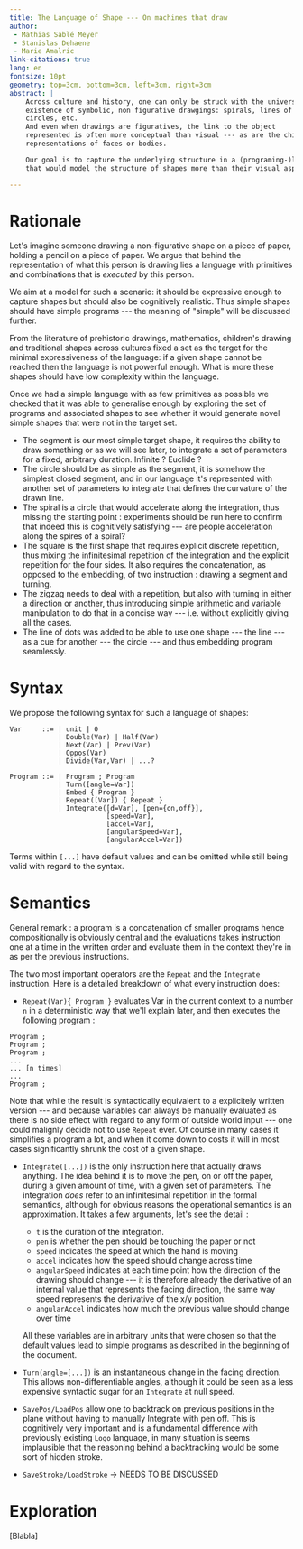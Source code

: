```yaml
---
title: The Language of Shape --- On machines that draw
author:
 - Mathias Sablé Meyer
 - Stanislas Dehaene
 - Marie Amalric
link-citations: true
lang: en
fontsize: 10pt
geometry: top=3cm, bottom=3cm, left=3cm, right=3cm
abstract: |
    Across culture and history, one can only be struck with the universal
    existence of symbolic, non figurative drawgings: spirals, lines of dots,
    circles, etc.
    And even when drawings are figuratives, the link to the object
    represented is often more conceptual than visual --- as are the children
    representations of faces or bodies.

    Our goal is to capture the underlying structure in a (programing-)language
    that would model the structure of shapes more than their visual aspect.

---
```


Rationale
=========

Let's imagine someone drawing a non-figurative shape on a piece of paper,
holding a pencil on a piece of paper. We argue that behind the representation
of what this person is drawing lies a language with primitives and combinations
that is *executed* by this person.


We aim at a model for such a scenario: it should be expressive enough to
capture shapes but should also be cognitively realistic. Thus simple shapes
should have simple programs --- the meaning of "simple" will be discussed
further.

From the literature of prehistoric drawings, mathematics, children's drawing
and traditional shapes across cultures fixed a set as the target for the
minimal expressiveness of the language: if a given shape cannot be reached then
the language is not powerful enough. What is more these shapes should have low
complexity within the language.

Once we had a simple language with as few primitives as possible we checked
that it was able to generalise enough by exploring the set of programs and
associated shapes to see whether it would generate novel simple shapes that
were not in the target set.


* The segment is our most simple target shape, it requires the ability to draw
  something or as we will see later, to integrate a set of parameters for a
  fixed, arbitrary duration. Infinite ? Euclide ?
* The circle should be as simple as the segment, it is somehow the simplest
  closed segment, and in our language it's represented with another set of
  parameters to integrate that defines the curvature of the drawn line.
* The spiral is a circle that would accelerate along the integration, thus
  missing the starting point : experiments should be run here to confirm that
  indeed this is cognitively satisfying --- are people acceleration along the
  spires of a spiral?
* The square is the first shape that requires explicit discrete repetition,
  thus mixing the infinitesimal repetition of the integration and the explicit
  repetition for the four sides. It also requires the concatenation, as opposed
  to the embedding, of two instruction : drawing a segment and turning.
* The zigzag needs to deal with a repetition, but also with turning in either a
  direction or another, thus introducing simple arithmetic and variable
  manipulation to do that in a concise way --- i.e. without explicitly giving
  all the cases.
* The line of dots was added to be able to use one shape --- the line --- as a
  cue for another --- the circle --- and thus embedding program seamlessly.

Syntax
======

We propose the following syntax for such a language of shapes:

```LoG
Var     ::= | unit | 0
            | Double(Var) | Half(Var)
            | Next(Var) | Prev(Var)
            | Oppos(Var)
            | Divide(Var,Var) | ...?

Program ::= | Program ; Program
            | Turn([angle=Var])
            | Embed { Program }
            | Repeat([Var]) { Repeat }
            | Integrate([d=Var], [pen={on,off}],
                        [speed=Var],
                        [accel=Var],
                        [angularSpeed=Var],
                        [angularAccel=Var])
```

Terms within `[...]` have default values and can be omitted while still being
valid with regard to the syntax.

Semantics
=========

General remark : a program is a concatenation of smaller programs hence
compositionally is obviously central and the evaluations takes instruction one
at a time in the written order and evaluate them in the context they're in as
per the previous instructions.

The two most important operators are the `Repeat` and the `Integrate`
instruction. Here is a detailed breakdown of what every instruction does:

* `Repeat(Var){ Program }` evaluates Var in the current context to a number `n`
  in a deterministic way that we'll explain later, and then executes the
  following program :

```LoG
Program ;
Program ;
Program ;
...
... [n times]
...
Program ;
```

  Note that while the result is syntactically equivalent to a explicitely
  written version --- and because variables can always be manually evaluated as
  there is no side effect with regard to any form of outside world input ---
  one could malignly decide not to use `Repeat` ever. Of course in many cases
  it simplifies a program a lot, and when it come down to costs it will in most
  cases significantly shrunk the cost of a given shape.

* `Integrate([...])` is the only instruction here that actually draws anything.
  The idea behind it is to move the pen, on or off the paper, during a given
  amount of time, with a given set of parameters. The integration *does* refer
  to an infinitesimal repetition in the formal semantics, although for obvious
  reasons the operational semantics is an approximation.
  It takes a few arguments, let's see the detail :

    * `t` is the duration of the integration.
    * `pen` is whether the pen should be touching the paper or not
    * `speed` indicates the speed at which the hand is moving
    * `accel` indicates how the speed should change across time
    * `angularSpeed` indicates at each time point how the direction of the
      drawing should change --- it is therefore already the derivative of an
      internal value that represents the facing direction, the same way speed
      represents the derivative of the x/y position.
    * `angularAccel` indicates how much the previous value should change over
      time

  All these variables are in arbitrary units that were chosen so that the
  default values lead to simple programs as described in the beginning of the
  document.

* `Turn(angle=[...])` is an instantaneous change in the facing direction. This
  allows non-differentiable angles, although it could be seen as a less
  expensive syntactic sugar for an `Integrate` at null speed.

* `SavePos/LoadPos` allow one to backtrack on previous positions in the plane
  without having to manually Integrate with pen off. This is cognitively very
  important and is a fundamental difference with previously existing `Logo`
  language, in many situation is seems implausible that the reasoning behind a
  backtracking would be some sort of hidden stroke.

* `SaveStroke/LoadStroke` -> NEEDS TO BE DISCUSSED

Exploration
===========

[Blabla]
